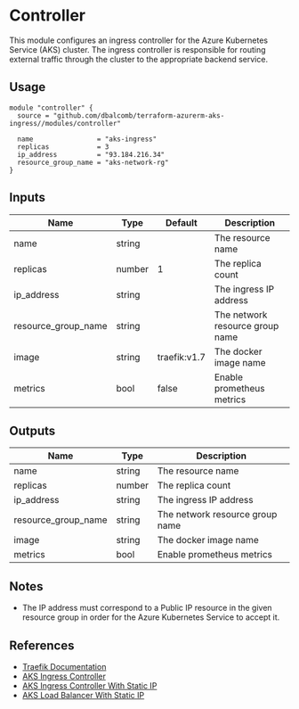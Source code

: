 # Controller

This module configures an ingress controller for the Azure Kubernetes Service
(AKS) cluster. The ingress controller is responsible for routing external
traffic through the cluster to the appropriate backend service.

## Usage

```hcl
module "controller" {
  source = "github.com/dbalcomb/terraform-azurerm-aks-ingress//modules/controller"

  name                = "aks-ingress"
  replicas            = 3
  ip_address          = "93.184.216.34"
  resource_group_name = "aks-network-rg"
}
```

## Inputs

| Name                | Type   | Default      | Description                     |
| ------------------- | ------ | ------------ | ------------------------------- |
| name                | string |              | The resource name               |
| replicas            | number | 1            | The replica count               |
| ip_address          | string |              | The ingress IP address          |
| resource_group_name | string |              | The network resource group name |
| image               | string | traefik:v1.7 | The docker image name           |
| metrics             | bool   | false        | Enable prometheus metrics       |

## Outputs

| Name                | Type   | Description                     |
| ------------------- | ------ | ------------------------------- |
| name                | string | The resource name               |
| replicas            | number | The replica count               |
| ip_address          | string | The ingress IP address          |
| resource_group_name | string | The network resource group name |
| image               | string | The docker image name           |
| metrics             | bool   | Enable prometheus metrics       |

## Notes

- The IP address must correspond to a Public IP resource in the given resource
  group in order for the Azure Kubernetes Service to accept it.

## References

- [Traefik Documentation](https://docs.traefik.io/v1.7/)
- [AKS Ingress Controller](https://docs.microsoft.com/en-gb/azure/aks/ingress-basic)
- [AKS Ingress Controller With Static IP](https://docs.microsoft.com/en-gb/azure/aks/ingress-static-ip)
- [AKS Load Balancer With Static IP](https://docs.microsoft.com/en-gb/azure/aks/static-ip)
